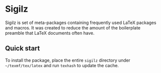 Sigilz
======

Sigilz is set of meta-packages containing frequently used LaTeX packages and
macros.  It was created to reduce the amount of the boilerplate preamble that
LaTeX documents often have.

Quick start
-----------

To install the package, place the entire `sigilz` directory under
`~/texmf/tex/latex` and run `texhash` to update the cache.
